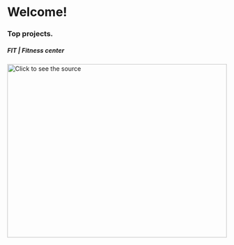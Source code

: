 
# Welcome!

### Top projects.
<div align="left" width="100%" background="Orange">
	<h5>FIT | Fitness center</h5>
	<img src="git.svg" width="100%" height="400" alt="Click to see the source">
</div>


